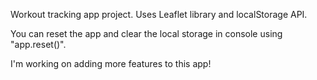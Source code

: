 Workout tracking app project.
Uses Leaflet library and localStorage API.

You can reset the app and clear the local storage in console using "app.reset()".

I'm working on adding more features to this app!
